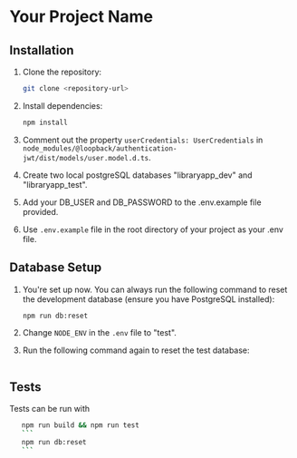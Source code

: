 # Your Project Name

## Installation

1. Clone the repository:

    ```bash
    git clone <repository-url>
    ```

2. Install dependencies:

    ```bash
    npm install
    ```

3. Comment out the property `userCredentials: UserCredentials` in `node_modules/@loopback/authentication-jwt/dist/models/user.model.d.ts`.

4. Create two local postgreSQL databases "libraryapp_dev" and "libraryapp_test". 

5. Add your DB_USER and DB_PASSWORD to the .env.example file provided. 

6. Use `.env.example` file in the root directory of your project as your .env file. 


## Database Setup

1. You're set up now. You can always run the following command to reset the development database (ensure you have PostgreSQL installed):

    ```bash
    npm run db:reset
    ```

2. Change `NODE_ENV` in the `.env` file to "test".

3. Run the following command again to reset the test database:

    ```bash


## Tests 

Tests can be run with 

 ```bash
    npm run build && npm run test
    ```
    npm run db:reset
    ```
